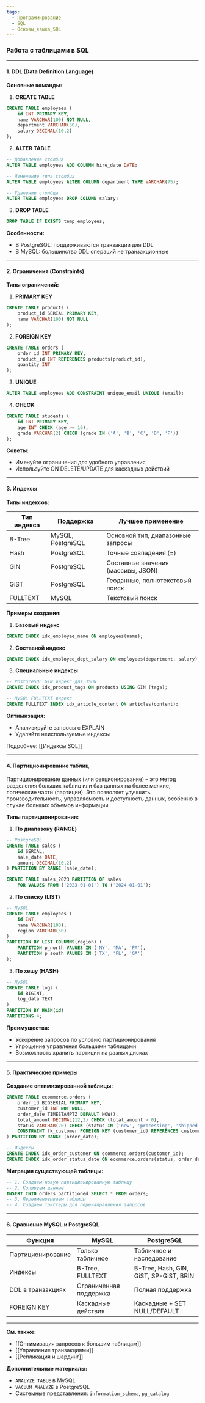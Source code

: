 ```yaml
---
tags:
  - Программирование
  - SQL
  - Основы_языка_SQL
---
```

### **Работа с таблицами в SQL**

---

#### **1. DDL (Data Definition Language)**

**Основные команды:**

1. **CREATE TABLE**  
```sql
CREATE TABLE employees (
    id INT PRIMARY KEY,
    name VARCHAR(100) NOT NULL,
    department VARCHAR(50),
    salary DECIMAL(10,2)
);
```

2. **ALTER TABLE**  
```sql
-- Добавление столбца
ALTER TABLE employees ADD COLUMN hire_date DATE;

-- Изменение типа столбца
ALTER TABLE employees ALTER COLUMN department TYPE VARCHAR(75);

-- Удаление столбца
ALTER TABLE employees DROP COLUMN salary;
```

3. **DROP TABLE**  
```sql
DROP TABLE IF EXISTS temp_employees;
```

**Особенности:**
- В PostgreSQL: поддерживаются транзакции для DDL
- В MySQL: большинство DDL операций не транзакционные

---

#### **2. Ограничения (Constraints)**

**Типы ограничений:**

1. **PRIMARY KEY**  
```sql
CREATE TABLE products (
    product_id SERIAL PRIMARY KEY,
    name VARCHAR(100) NOT NULL
);
```

2. **FOREIGN KEY**  
```sql
CREATE TABLE orders (
    order_id INT PRIMARY KEY,
    product_id INT REFERENCES products(product_id),
    quantity INT
);
```

3. **UNIQUE**  
```sql
ALTER TABLE employees ADD CONSTRAINT unique_email UNIQUE (email);
```

4. **CHECK**  
```sql
CREATE TABLE students (
    id INT PRIMARY KEY,
    age INT CHECK (age >= 16),
    grade VARCHAR(2) CHECK (grade IN ('A', 'B', 'C', 'D', 'F'))
);
```

**Советы:**
- Именуйте ограничения для удобного управления
- Используйте ON DELETE/UPDATE для каскадных действий

---

#### **3. Индексы**

**Типы индексов:**

| Тип индекса | Поддержка | Лучшее применение |
|-------------|-----------|-------------------|
| B-Tree      | MySQL, PostgreSQL | Основной тип, диапазонные запросы |
| Hash        | PostgreSQL | Точные совпадения (=) |
| GIN         | PostgreSQL | Составные значения (массивы, JSON) |
| GiST        | PostgreSQL | Геоданные, полнотекстовый поиск |
| FULLTEXT    | MySQL      | Текстовый поиск |

**Примеры создания:**

1. **Базовый индекс**  
```sql
CREATE INDEX idx_employee_name ON employees(name);
```

2. **Составной индекс**  
```sql
CREATE INDEX idx_employee_dept_salary ON employees(department, salary);
```

3. **Специальные индексы**  
```sql
-- PostgreSQL GIN индекс для JSON
CREATE INDEX idx_product_tags ON products USING GIN (tags);

-- MySQL FULLTEXT индекс
CREATE FULLTEXT INDEX idx_article_content ON articles(content);
```

**Оптимизация:**
- Анализируйте запросы с EXPLAIN
- Удаляйте неиспользуемые индексы

Подробнее: [[Индексы SQL]]

---

#### **4. Партиционирование таблиц**

Партиционирование данных (или секционирование) – это метод разделения больших таблиц или баз данных на более мелкие, логические части (партиции). Это позволяет улучшить производительность, управляемость и доступность данных, особенно в случае больших объемов информации.

**Типы партиционирования:**

1. **По диапазону (RANGE)**  
```sql
-- PostgreSQL
CREATE TABLE sales (
    id SERIAL,
    sale_date DATE,
    amount DECIMAL(10,2)
) PARTITION BY RANGE (sale_date);

CREATE TABLE sales_2023 PARTITION OF sales
    FOR VALUES FROM ('2023-01-01') TO ('2024-01-01');
```

2. **По списку (LIST)**  
```sql
-- MySQL
CREATE TABLE employees (
    id INT,
    name VARCHAR(100),
    region VARCHAR(50)
)
PARTITION BY LIST COLUMNS(region) (
    PARTITION p_north VALUES IN ('NY', 'MA', 'PA'),
    PARTITION p_south VALUES IN ('TX', 'FL', 'GA')
);
```

3. **По хешу (HASH)**  
```sql
-- MySQL
CREATE TABLE logs (
    id BIGINT,
    log_data TEXT
)
PARTITION BY HASH(id)
PARTITIONS 4;
```

**Преимущества:**
- Ускорение запросов по условию партиционирования
- Упрощение управления большими таблицами
- Возможность хранить партиции на разных дисках

---

#### **5. Практические примеры**

**Создание оптимизированной таблицы:**
```sql
CREATE TABLE ecommerce.orders (
    order_id BIGSERIAL PRIMARY KEY,
    customer_id INT NOT NULL,
    order_date TIMESTAMPTZ DEFAULT NOW(),
    total_amount DECIMAL(12,2) CHECK (total_amount > 0),
    status VARCHAR(20) CHECK (status IN ('new', 'processing', 'shipped', 'completed')),
    CONSTRAINT fk_customer FOREIGN KEY (customer_id) REFERENCES customers(id)
) PARTITION BY RANGE (order_date);

-- Индексы
CREATE INDEX idx_order_customer ON ecommerce.orders(customer_id);
CREATE INDEX idx_order_status_date ON ecommerce.orders(status, order_date);
```

**Миграция существующей таблицы:**
```sql
-- 1. Создаем новую партиционированную таблицу
-- 2. Копируем данные
INSERT INTO orders_partitioned SELECT * FROM orders;
-- 3. Переименовываем таблицы
-- 4. Создаем триггеры для перенаправления запросов
```

---

#### **6. Сравнение MySQL и PostgreSQL**

| Функция            | MySQL                          | PostgreSQL                   |
|--------------------|--------------------------------|------------------------------|
| Партиционирование  | Только табличное               | Табличное и наследование     |
| Индексы            | B-Tree, FULLTEXT               | B-Tree, Hash, GIN, GiST, SP-GiST, BRIN |
| DDL в транзакциях  | Ограниченная поддержка         | Полная поддержка             |
| FOREIGN KEY        | Каскадные действия             | Каскадные + SET NULL/DEFAULT |

---

**См. также:**  
- [[Оптимизация запросов к большим таблицам]]  
- [[Управление транзакциями]]  
- [[Репликация и шардинг]]  

**Дополнительные материалы:**  
- `ANALYZE TABLE` в MySQL
- `VACUUM ANALYZE` в PostgreSQL  
- Системные представления: `information_schema`, `pg_catalog`